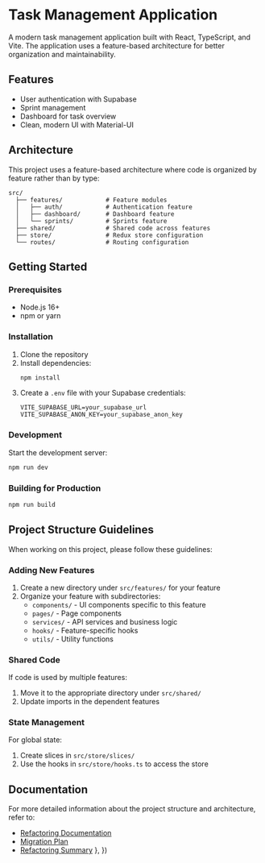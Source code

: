 # Task Management Application

A modern task management application built with React, TypeScript, and Vite. The application uses a feature-based architecture for better organization and maintainability.

## Features

- User authentication with Supabase
- Sprint management
- Dashboard for task overview
- Clean, modern UI with Material-UI

## Architecture

This project uses a feature-based architecture where code is organized by feature rather than by type:

```
src/
  ├── features/            # Feature modules
  │   ├── auth/            # Authentication feature
  │   ├── dashboard/       # Dashboard feature
  │   └── sprints/         # Sprints feature
  ├── shared/              # Shared code across features
  ├── store/               # Redux store configuration
  └── routes/              # Routing configuration
```

## Getting Started

### Prerequisites

- Node.js 16+
- npm or yarn

### Installation

1. Clone the repository
2. Install dependencies:
   ```bash
   npm install
   ```
3. Create a `.env` file with your Supabase credentials:
   ```
   VITE_SUPABASE_URL=your_supabase_url
   VITE_SUPABASE_ANON_KEY=your_supabase_anon_key
   ```

### Development

Start the development server:

```bash
npm run dev
```

### Building for Production

```bash
npm run build
```

## Project Structure Guidelines

When working on this project, please follow these guidelines:

### Adding New Features

1. Create a new directory under `src/features/` for your feature
2. Organize your feature with subdirectories:
   - `components/` - UI components specific to this feature
   - `pages/` - Page components
   - `services/` - API services and business logic
   - `hooks/` - Feature-specific hooks
   - `utils/` - Utility functions

### Shared Code

If code is used by multiple features:
1. Move it to the appropriate directory under `src/shared/`
2. Update imports in the dependent features

### State Management

For global state:
1. Create slices in `src/store/slices/`
2. Use the hooks in `src/store/hooks.ts` to access the store

## Documentation

For more detailed information about the project structure and architecture, refer to:
- [Refactoring Documentation](./refactoring-documentation.md)
- [Migration Plan](./migration-plan.md)
- [Refactoring Summary](./refactoring-summary.md)
  },
})
```
